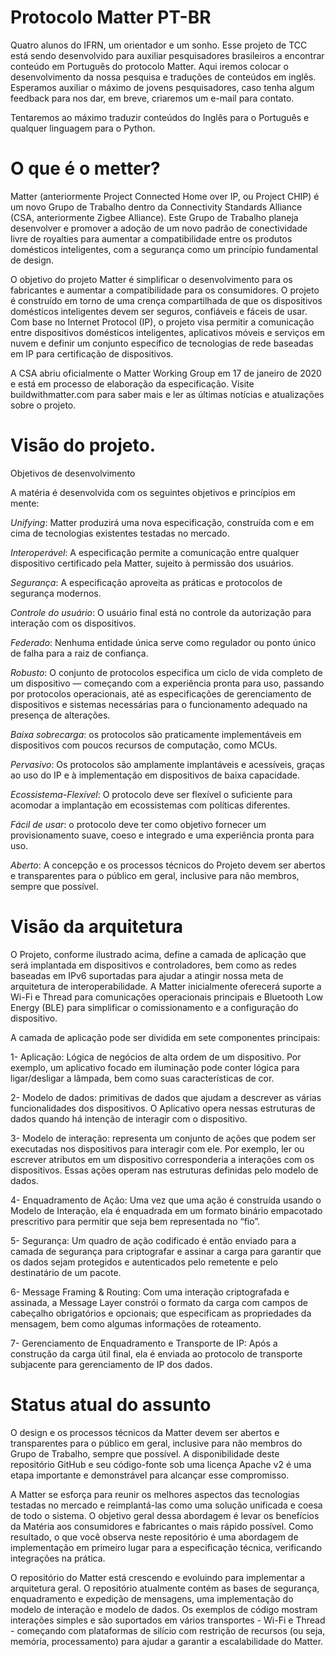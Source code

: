 # Protocolo Matter PT-BR

  Quatro alunos do IFRN, um orientador e um sonho. Esse projeto de TCC está sendo desenvolvido para auxiliar pesquisadores brasileiros a encontrar conteúdo em Português do protocolo Matter. Aqui iremos colocar o desenvolvimento da nossa pesquisa e traduções de conteúdos em inglês. Esperamos auxiliar o máximo de jovens pesquisadores, caso tenha algum feedback para nos dar, em breve, criaremos um e-mail para contato.

  Tentaremos ao máximo traduzir conteúdos do Inglês para o Português e qualquer linguagem para o Python.

# O que é o metter?
  
  Matter (anteriormente Project Connected Home over IP, ou Project CHIP) é um novo Grupo de Trabalho dentro da Connectivity Standards Alliance (CSA, anteriormente Zigbee Alliance). Este Grupo de Trabalho planeja desenvolver e promover a adoção de um novo padrão de conectividade livre de royalties para aumentar a compatibilidade entre os produtos domésticos inteligentes, com a segurança como um princípio fundamental de design. 
  
O objetivo do projeto Matter é simplificar o desenvolvimento para os fabricantes e aumentar a compatibilidade para os consumidores. O projeto é construído em torno de uma crença compartilhada de que os dispositivos domésticos inteligentes devem ser seguros, confiáveis e fáceis de usar. Com base no Internet Protocol (IP), o projeto visa permitir a comunicação entre dispositivos domésticos inteligentes, aplicativos móveis e serviços em nuvem e definir um conjunto específico de tecnologias de rede baseadas em IP para certificação de dispositivos.

A CSA abriu oficialmente o Matter Working Group em 17 de janeiro de 2020 e está em processo de elaboração da especificação.
Visite buildwithmatter.com para saber mais e ler as últimas notícias e atualizações sobre o projeto.

# Visão do projeto.
Objetivos de desenvolvimento

  A matéria é desenvolvida com os seguintes objetivos e princípios em mente:

  *Unifying*: Matter produzirá uma nova especificação, construída com e em cima de tecnologias existentes testadas no mercado.

  *Interoperável*: A especificação permite a comunicação entre qualquer dispositivo certificado pela Matter, sujeito à permissão dos usuários.

  *Segurança*: A especificação aproveita as práticas e protocolos de segurança modernos.

  *Controle do usuário*: O usuário final está no controle da autorização para interação com os dispositivos.

  *Federado*: Nenhuma entidade única serve como regulador ou ponto único de falha para a raiz de confiança.

  *Robusto*: O conjunto de protocolos especifica um ciclo de vida completo de um dispositivo — começando com a experiência pronta para uso, passando por protocolos     operacionais, até as especificações de gerenciamento de dispositivos e sistemas necessárias para o funcionamento adequado na presença de alterações.
  
  *Baixa sobrecarga*: os protocolos são praticamente implementáveis em dispositivos com poucos recursos de computação, como MCUs.

  *Pervasivo*: Os protocolos são amplamente implantáveis e acessíveis, graças ao uso do IP e à implementação em dispositivos de baixa capacidade.

  *Ecossistema-Flexível*: O protocolo deve ser flexível o suficiente para acomodar a implantação em ecossistemas com políticas diferentes.

  *Fácil de usar*: o protocolo deve ter como objetivo fornecer um provisionamento suave, coeso e integrado e uma experiência pronta para uso.

  *Aberto*: A concepção e os processos técnicos do Projeto devem ser abertos e transparentes para o público em geral, inclusive para não membros, sempre que possível.

# Visão da arquitetura

O Projeto, conforme ilustrado acima, define a camada de aplicação que será implantada em dispositivos e controladores, bem como as redes baseadas em IPv6 suportadas para ajudar a atingir nossa meta de arquitetura de interoperabilidade. A Matter inicialmente oferecerá suporte a Wi-Fi e Thread para comunicações operacionais principais e Bluetooth Low Energy (BLE) para simplificar o comissionamento e a configuração do dispositivo.

A camada de aplicação 
pode ser dividida em 
sete componentes principais:

1- Aplicação: Lógica de negócios de alta ordem de um dispositivo. Por exemplo, um aplicativo focado em iluminação pode conter lógica para ligar/desligar a lâmpada, bem como suas características de cor.

2- Modelo de dados: primitivas de dados que ajudam a descrever as várias funcionalidades dos dispositivos. O Aplicativo opera nessas estruturas de dados quando há intenção de interagir com o dispositivo.

3- Modelo de interação: representa um conjunto de ações que podem ser executadas nos dispositivos para interagir com ele. Por exemplo, ler ou escrever atributos em um dispositivo corresponderia a interações com os dispositivos. Essas ações operam nas estruturas definidas pelo modelo de dados.

4- Enquadramento de Ação: Uma vez que uma ação é construída usando o Modelo de Interação, ela é enquadrada em um formato binário empacotado prescritivo para permitir que seja bem representada no “fio”.

5- Segurança: Um quadro de ação codificado é então enviado para a camada de segurança para criptografar e assinar a carga para garantir que os dados sejam protegidos e autenticados pelo remetente e pelo destinatário de um pacote.

6- Message Framing & Routing: Com uma interação criptografada e assinada, a Message Layer constrói o formato da carga com campos de cabeçalho obrigatórios e opcionais; que especificam as propriedades da mensagem, bem como algumas informações de roteamento.

7- Gerenciamento de Enquadramento e Transporte de IP: Após a construção da carga útil final, ela é enviada ao protocolo de transporte subjacente para gerenciamento de IP dos dados.

# Status atual do assunto

O design e os processos técnicos da Matter devem ser abertos e transparentes para o público em geral, inclusive para não membros do Grupo de Trabalho, sempre que possível. A disponibilidade deste repositório GitHub e seu código-fonte sob uma licença Apache v2 é uma etapa importante e demonstrável para alcançar esse compromisso.

A Matter se esforça para reunir os melhores aspectos das tecnologias testadas no mercado e reimplantá-las como uma solução unificada e coesa de todo o sistema. O objetivo geral dessa abordagem é levar os benefícios da Matéria aos consumidores e fabricantes o mais rápido possível. Como resultado, o que você observa neste repositório é uma abordagem de implementação em primeiro lugar para a especificação técnica, verificando integrações na prática.

O repositório do Matter está crescendo e evoluindo para implementar a arquitetura geral. O repositório atualmente contém as bases de segurança, enquadramento e expedição de mensagens, uma implementação do modelo de interação e modelo de dados. Os exemplos de código mostram interações simples e são suportados em vários transportes - Wi-Fi e Thread - começando com plataformas de silício com restrição de recursos (ou seja, memória, processamento) para ajudar a garantir a escalabilidade do Matter.
